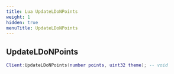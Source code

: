 ```yaml
---
title: Lua UpdateLDoNPoints
weight: 1
hidden: true
menuTitle: UpdateLDoNPoints
---
```

## UpdateLDoNPoints
```lua
Client:UpdateLDoNPoints(number points, uint32 theme); -- void
```